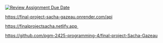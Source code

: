 [![Review Assignment Due Date](https://classroom.github.com/assets/deadline-readme-button-22041afd0340ce965d47ae6ef1cefeee28c7c493a6346c4f15d667ab976d596c.svg)](https://classroom.github.com/a/GeL61fu8)


https://final-project-sacha-gazeau.onrender.com/api

https://finalprojectsacha.netlify.app 

https://github.com/pgm-2425-programming-4/final-project-Sacha-Gazeau
